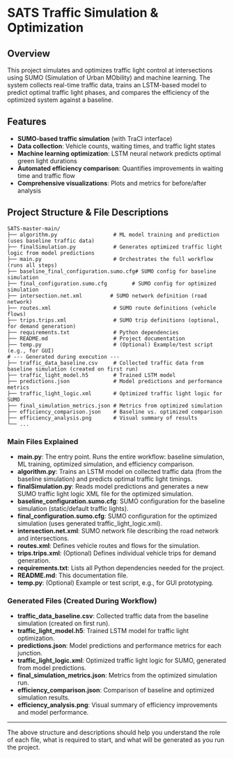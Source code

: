 # SATS Traffic Simulation & Optimization

## Overview
This project simulates and optimizes traffic light control at intersections using SUMO (Simulation of Urban MObility) and machine learning. The system collects real-time traffic data, trains an LSTM-based model to predict optimal traffic light phases, and compares the efficiency of the optimized system against a baseline.

## Features
- **SUMO-based traffic simulation** (with TraCI interface)
- **Data collection**: Vehicle counts, waiting times, and traffic light states
- **Machine learning optimization**: LSTM neural network predicts optimal green light durations
- **Automated efficiency comparison**: Quantifies improvements in waiting time and traffic flow
- **Comprehensive visualizations**: Plots and metrics for before/after analysis

## Project Structure & File Descriptions
```
SATS-master-main/
├── algorithm.py                  # ML model training and prediction (uses baseline traffic data)
├── finalSimulation.py            # Generates optimized traffic light logic from model predictions
├── main.py                       # Orchestrates the full workflow (runs all steps)
├── baseline_final_configuration.sumo.cfg# SUMO config for baseline simulation
├── final_configuration.sumo.cfg        # SUMO config for optimized simulation
├── intersection.net.xml         # SUMO network definition (road network)
├── routes.xml                    # SUMO route definitions (vehicle flows)
├── trips.trips.xml               # SUMO trip definitions (optional, for demand generation)
├── requirements.txt              # Python dependencies
├── README.md                     # Project documentation
├── temp.py                       # (Optional) Example/test script (e.g., for GUI)
# --- Generated during execution ---
├── traffic_data_baseline.csv     # Collected traffic data from baseline simulation (created on first run)
├── traffic_light_model.h5        # Trained LSTM model
├── predictions.json              # Model predictions and performance metrics
├── traffic_light_logic.xml       # Optimized traffic light logic for SUMO
├── final_simulation_metrics.json # Metrics from optimized simulation
├── efficiency_comparison.json    # Baseline vs. optimized comparison
├── efficiency_analysis.png       # Visual summary of results
└── ...
```

### Main Files Explained
- **main.py**: The entry point. Runs the entire workflow: baseline simulation, ML training, optimized simulation, and efficiency comparison.
- **algorithm.py**: Trains an LSTM model on collected traffic data (from the baseline simulation) and predicts optimal traffic light timings.
- **finalSimulation.py**: Reads model predictions and generates a new SUMO traffic light logic XML file for the optimized simulation.
- **baseline_configuration.sumo.cfg**: SUMO configuration for the baseline simulation (static/default traffic lights).
- **final_configuration.sumo.cfg**: SUMO configuration for the optimized simulation (uses generated traffic_light_logic.xml).
- **intersection.net.xml**: SUMO network file describing the road network and intersections.
- **routes.xml**: Defines vehicle routes and flows for the simulation.
- **trips.trips.xml**: (Optional) Defines individual vehicle trips for demand generation.
- **requirements.txt**: Lists all Python dependencies needed for the project.
- **README.md**: This documentation file.
- **temp.py**: (Optional) Example or test script, e.g., for GUI prototyping.

### Generated Files (Created During Workflow)
- **traffic_data_baseline.csv**: Collected traffic data from the baseline simulation (created on first run).
- **traffic_light_model.h5**: Trained LSTM model for traffic light optimization.
- **predictions.json**: Model predictions and performance metrics for each junction.
- **traffic_light_logic.xml**: Optimized traffic light logic for SUMO, generated from model predictions.
- **final_simulation_metrics.json**: Metrics from the optimized simulation run.
- **efficiency_comparison.json**: Comparison of baseline and optimized simulation results.
- **efficiency_analysis.png**: Visual summary of efficiency improvements and model performance.

---

The above structure and descriptions should help you understand the role of each file, what is required to start, and what will be generated as you run the project.
